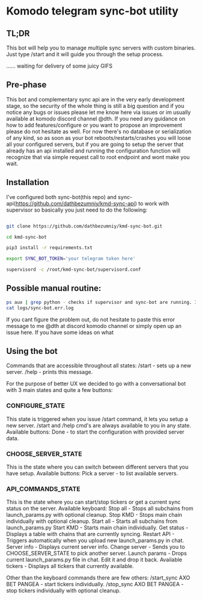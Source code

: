 # Komodo telegram sync-bot utility

## TL;DR

This bot will help you to manage multiple sync servers with custom binaries. Just type /start and it will guide you through the setup process.


...... waiting for delivery of some juicy GIFS



## Pre-phase
This bot and complementary sync api are in the very early development stage, so the security of the whole thing is still a big question and if you notice any bugs or issues please let me know here via issues or im usually available at komodo discord channel @dth. If you need any guidance on how to add features/configure or you want to propose an improvement please do not hesitate as well. For now there's no database or serialization of any kind, so as soon as your bot reboots/restarts/crashes you will loose all your configured servers, but if you are going to setup the server that already has an api installed and running the configuration function will recognize that via simple request call to root endpoint and wont make you wait.


## Installation
I've configured both sync-bot(this repo) and sync-api(https://github.com/dathbezumniy/kmd-sync-api) to work with supervisor so basically you just need to do the following:

```sh    assuming you are in (~)root directory

git clone https://github.com/dathbezumniy/kmd-sync-bot.git

cd kmd-sync-bot

pip3 install -r requirements.txt

export SYNC_BOT_TOKEN='your telegram token here'

supervisord -c /root/kmd-sync-bot/supervisord.conf

```

## Possible manual routine:
```sh
ps aux | grep python - checks if supervisor and sync-bot are running. If by any chance you do not see something like that in the output: /usr/bin/python3 /root/kmd-sync-bot/bot.py
cat logs/sync-bot.err.log
```

If you cant figure the problem out, do not hesitate to paste this error message to me @dth at discord komodo channel or simply open up an issue here. If you have some ideas on what




## Using the bot

Commands that are accessible throughout all states:
/start - sets up a new server.
/help - prints this message.

For the purpose of better UX we decided to go with a conversational bot with 3 main states and quite a few buttons:

### CONFIGURE_STATE
This state is triggered when you issue /start command, it lets you setup a new server. /start and /help cmd's are always available to you in any state.
Available buttons:   Done - to start the configuration with provided server data.


### CHOOSE_SERVER_STATE
This is the state where you can switch between different servers that you have setup.
Available buttons:   Pick a server - to list available servers.


### API_COMMANDS_STATE
This is the state where you can start/stop tickers or get a current sync status on the server.
Available keyboard:  Stop all - Stops all subchains from launch_params.py with optional cleanup.
                     Stop KMD - Stops main chain individually with optional cleanup.
                    Start all - Starts all subchains from launch_params.py
                    Start KMD - Starts main chain individually.
                   Get status - Displays a table with chains that are currently syncing.
                  Restart API - Triggers automatically when you upload new launch_params.py in chat.             
                  Server info - Displays current server info.
                Change server - Sends you to CHOOSE_SERVER_STATE to pick another server.
                Launch params - Drops current launch_params.py file in chat. Edit it and drop it back.
            Available tickers - Displays all tickers that currently available.
                  
Other than the keyboard commands there are few others:
/start_sync AXO BET PANGEA - start tickers individually.
 /stop_sync AXO BET PANGEA - stop tickers individually with optional cleanup.


